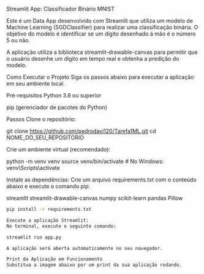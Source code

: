 Streamlit App: Classificador Binário MNIST

Este é um Data App desenvolvido com Streamlit que utiliza um modelo de Machine Learning (SGDClassifier) para realizar uma classificação binária. O objetivo do modelo é identificar se um dígito desenhado à mão é o número 5 ou não.

A aplicação utiliza a biblioteca streamlit-drawable-canvas para permitir que o usuário desenhe um dígito em tempo real e obtenha a predição do modelo.

Como Executar o Projeto
Siga os passos abaixo para executar a aplicação em seu ambiente local.

Pré-requisitos
Python 3.8 ou superior

pip (gerenciador de pacotes do Python)

Passos
Clone o repositório:

git clone https://github.com/pedrodavi120/Tarefa1ML.git
cd NOME_DO_SEU_REPOSITORIO

Crie um ambiente virtual (recomendado):

python -m venv venv
source venv/bin/activate  # No Windows: venv\Scripts\activate

Instale as dependências:
Crie um arquivo requirements.txt com o conteúdo abaixo e execute o comando pip:

streamlit
streamlit-drawable-canvas
numpy
scikit-learn
pandas
Pillow
```bash
pip install -r requirements.txt

Execute a aplicação Streamlit:
No terminal, execute o seguinte comando:

streamlit run app.py

A aplicação será aberta automaticamente no seu navegador.

Print da Aplicação em Funcionamento
Substitua a imagem abaixo por um print da sua aplicação rodando.
